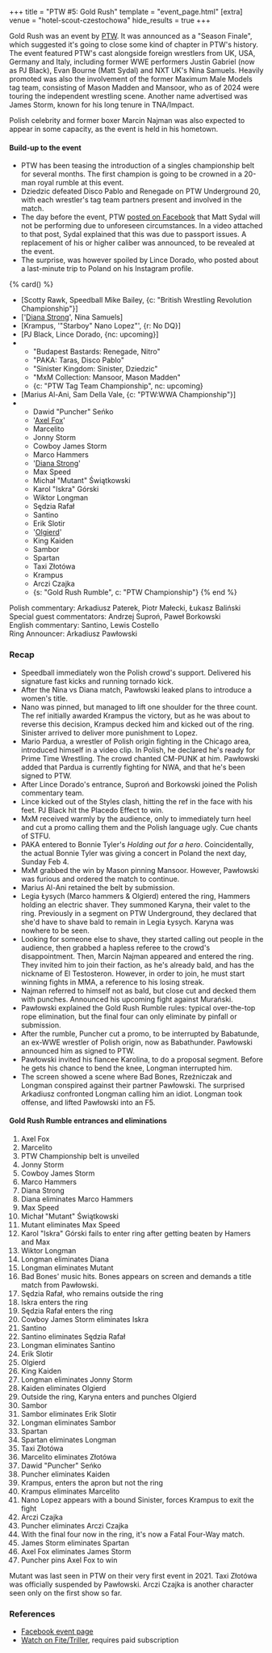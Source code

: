 +++
title = "PTW #5: Gold Rush"
template = "event_page.html"
[extra]
venue = "hotel-scout-czestochowa"
hide_results = true
+++

Gold Rush was an event by [PTW](@/o/ptw.md). It was announced as a "Season Finale", which suggested it's going to close some kind of chapter in PTW's history.
The event featured PTW's cast alongside foreign wrestlers from UK, USA, Germany and Italy, including former WWE performers Justin Gabriel (now as PJ Black), Evan Bourne (Matt Sydal) and NXT UK's Nina Samuels. Heavily promoted was also the involvement of the former Maximum Male Models tag team, consisting of Mason Madden and Mansoor, who as of 2024 were touring the independent wrestling scene. Another name advertised was James Storm, known for his long tenure in TNA/Impact.

Polish celebrity and former boxer Marcin Najman was also expected to appear in some capacity, as the event is held in his hometown.

#### Build-up to the event

* PTW has been teasing the introduction of a singles championship belt for several months. The first champion is going to be crowned in a 20-man royal rumble at this event.
* Dziedzic defeated Disco Pablo and Renegade on PTW Underground 20, with each wrestler's tag team partners present and involved in the match.
* The day before the event, PTW [posted on Facebook][sydal-facebook-video] that Matt Sydal will not be performing due to unforeseen circumstances. In a video attached to that post, Sydal explained that this was due to passport issues. A replacement of his or higher caliber was announced, to be revealed at the event.
* The surprise, was however spoiled by Lince Dorado, who posted about a last-minute trip to Poland on his Instagram profile.

{% card() %}
- [Scotty Rawk, Speedball Mike Bailey, {c: "British Wrestling Revolution Championship"}]
- ['[Diana Strong](@/w/diana-strong.md)', Nina Samuels]
- [Krampus, '"Starboy" Nano Lopez"', {r: No DQ}]
- [PJ Black, Lince Dorado, {nc: upcoming}]
- - "Budapest Bastards: Renegade, Nitro"
  - "PAKA: Taras, Disco Pablo"
  - "Sinister Kingdom: Sinister, Dziedzic"
  - "MxM Collection: Mansoor, Mason Madden"
  - {c: "PTW Tag Team Championship", nc: upcoming}
- [Marius Al-Ani, Sam Della Vale, {c: "PTW:WWA Championship"}]
- - Dawid "Puncher" Seńko
  - '[Axel Fox](@/w/axel-fox.md)'
  - Marcelito
  - Jonny Storm
  - Cowboy James Storm
  - Marco Hammers
  - '[Diana Strong](@/w/diana-strong.md)'
  - Max Speed
  - Michał "Mutant" Świątkowski
  - Karol "Iskra" Górski
  - Wiktor Longman
  - Sędzia Rafał
  - Santino
  - Erik Slotir
  - '[Olgierd](@/w/olgierd.md)'
  - King Kaiden
  - Sambor
  - Spartan
  - Taxi Złotówa
  - Krampus
  - Arczi Czajka
  - {s: "Gold Rush Rumble", c: "PTW Championship"}
{% end %}

Polish commentary: Arkadiusz Paterek, Piotr Małecki, Łukasz Baliński \
Special guest commentators: Andrzej Suproń, Paweł Borkowski \
English commentary: Santino, Lewis Costello \
Ring Announcer: Arkadiusz Pawłowski

### Recap

* Speedball immediately won the Polish crowd's support. Delivered his signature fast kicks and running tornado kick.
* After the Nina vs Diana match, Pawłowski leaked plans to introduce a women's title.
* Nano was pinned, but managed to lift one shoulder for the three count. The ref initially awarded Krampus the victory, but as he was about to reverse this decision, Krampus decked him and kicked out of the ring. Sinister arrived to deliver more punishment to Lopez.
* Mario Pardua, a wrestler of Polish origin fighting in the Chicago area, introduced himself in a video clip. In Polish, he declared he's ready for Prime Time Wrestling. The crowd chanted CM-PUNK at him. Pawłowski added that Pardua is currently fighting for NWA, and that he's been signed to PTW.
* After Lince Dorado's entrance, Suproń and Borkowski joined the Polish commentary team.
* Lince kicked out of the Styles clash, hitting the ref in the face with his feet. PJ Black hit the Placedo Effect to win.
* MxM received warmly by the audience, only to immediately turn heel and cut a promo calling them and the Polish language ugly. Cue chants of STFU.
* PAKA entered to Bonnie Tyler's _Holding out for a hero_. Coincidentally, the actual Bonnie Tyler was giving a concert in Poland the next day, Sunday Feb 4.
* MxM grabbed the win by Mason pinning Mansoor. However, Pawłowski was furious and ordered the match to continue.
* Marius Al-Ani retained the belt by submission.
* Legia Łysych (Marco hammers & Olgierd) entered the ring, Hammers holding an electric shaver. They summoned Karyna, their valet to the ring. Previously in a segment on PTW Underground, they declared that she'd have to shave bald to remain in Legia Łysych. Karyna was nowhere to be seen.
* Looking for someone else to shave, they started calling out people in the audience, then grabbed a hapless referee to the crowd's disappointment. Then, Marcin Najman appeared and entered the ring. They invited him to join their faction, as he's already bald, and has the nickname of El Testosteron. However, in order to join, he must start winning fights in MMA, a reference to his losing streak.
* Najman referred to himself not as bald, but close cut and decked them with punches. Announced his upcoming fight against Murański.
* Pawłowski explained the Gold Rush Rumble rules: typical over-the-top rope elimination, but the final four can only eliminate  by pinfall or submission.
* After the rumble, Puncher cut a promo, to be interrupted by Babatunde, an ex-WWE wrestler of Polish origin, now as Babathunder. Pawłowski announced him as signed to PTW.
* Pawłowski invited his fiancee Karolina, to do a proposal segment. Before he gets his chance to bend the knee, Longman interrupted him.
* The screen showed a scene where Bad Bones, Rzeżniczak and Longman conspired against their partner Pawłowski. The surprised Arkadiusz confronted Longman calling him an idiot. Longman took offense, and lifted Pawłowski into an F5.


#### Gold Rush Rumble entrances and eliminations

1. Axel Fox
2. Marcelito
3. PTW Championship belt is unveiled
4. Jonny Storm
5. Cowboy James Storm
6. Marco Hammers
7. Diana Strong
8. Diana eliminates Marco Hammers
9. Max Speed
10. Michał "Mutant" Świątkowski
11. Mutant eliminates Max Speed
12. Karol "Iskra" Górski fails to enter ring after getting beaten by Hamers and Max
13. Wiktor Longman
14. Longman eliminates Diana
15. Longman eliminates Mutant
16. Bad Bones' music hits. Bones appears on screen and demands a title match from Pawłowski.
17. Sędzia Rafał, who remains outside the ring
18. Iskra enters the ring
19. Sędzia Rafał enters the ring
20. Cowboy James Storm eliminates Iskra
21. Santino
22. Santino eliminates Sędzia Rafał
23. Longman eliminates Santino
24. Erik Slotir
25. Olgierd
26. King Kaiden
27. Longman eliminates Jonny Storm
28. Kaiden eliminates Olgierd
29. Outside the ring, Karyna enters and punches Olgierd
30. Sambor
31. Sambor eliminates Erik Slotir
32. Longman eliminates Sambor
33. Spartan
34. Spartan eliminates Longman
35. Taxi Złotówa
36. Marcelito eliminates Złotówa
37. Dawid "Puncher" Seńko
38. Puncher eliminates Kaiden
39. Krampus, enters the apron but not the ring
40. Krampus eliminates Marcelito
41. Nano Lopez appears with a bound Sinister, forces Krampus to exit the fight
42. Arczi Czajka
43. Puncher eliminates Arczi Czajka
44. With the final four now in the ring, it's now a Fatal Four-Way match.
45. James Storm eliminates Spartan
46. Axel Fox eliminates James Storm
47. Puncher pins Axel Fox to win

Mutant was last seen in PTW on their very first event in 2021.
Taxi Złotówa was officially suspended by Pawłowski. Arczi Czajka is another character seen only on the first show so far.

### References

* [Facebook event page](https://www.facebook.com/events/3371743163122883/)
* [Watch on Fite/Triller](https://www.trillertv.com/watch/ptw-gold-rush-pl/2pehz/), requires paid subscription

[sydal-facebook-video]: https://www.facebook.com/watch/?v=783495120471108
